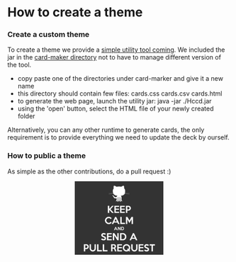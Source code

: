# How to create a theme

### Create a custom theme


To create a theme we provide a [simple utility tool coming](https://github.com/vaemendis/hccd). 
We included the jar in the [card-maker directory](https://github.com/kids-code-games/variables-war/tree/master/card-maker) not to have to manage different version of the tool.

- copy paste one of the directories under card-marker and give it a new name
- this directory should contain few files: cards.css cards.csv cards.html
- to generate the web page, launch the utility jar:   java -jar ./Hccd.jar
- using the 'open' button, select the HTML file of your newly created folder

Alternatively, you can any other runtime to generate cards, the only requirement is to provide everything we need to update the deck by ourself.

### How to public a theme

As simple as the other contributions, do a pull request :)

<div align="center">
<img width="200" src="./images/pull-request.gif" alt="Variables War Card Game">
</div>   
